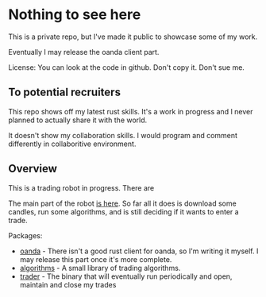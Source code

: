 # Nothing to see here

This is a private repo, but I've made it public to showcase some of my work.

Eventually I may release the oanda client part.

License: You can look at the code in github. Don't copy it. Don't sue me.

## To potential recruiters

This repo shows off my latest rust skills. It's a work in progress and I never planned to actually share it with the world.

It doesn't show my collaboration skills. I would program and comment differently in collaboritive environment.

## Overview

This is a trading robot in progress. There are 

The main part of the robot [is here](https://github.com/matiu2/trading_robot/blob/main/trader/src/main.rs). So far all it does is download some candles, run some algorithms, and is still deciding if it wants to enter a trade. 

Packages:

 * [oanda](https://github.com/matiu2/trading_robot/tree/main/oanda) - There isn't a good rust client for oanda, so I'm writing it myself. I may release this part once it's more complete.
 * [algorithms](https://github.com/matiu2/trading_robot/tree/main/algorithms) - A small library of trading algorithms.
 * [trader](https://github.com/matiu2/trading_robot/blob/main/trader/src/main.rs) - The binary that will eventually run periodically and open, maintain and close my trades
